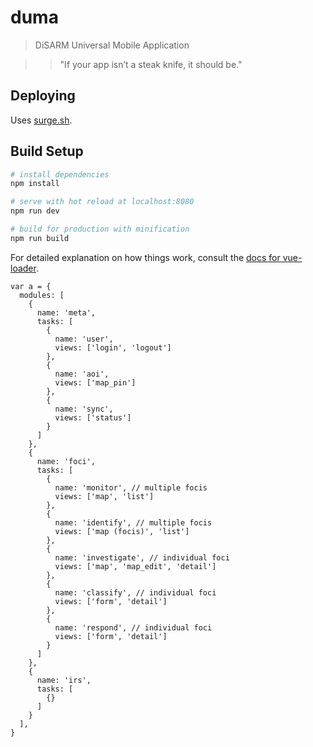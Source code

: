 # duma

> DiSARM Universal Mobile Application

>> "If your app isn’t a steak knife, it should be."

## Deploying

Uses [surge.sh](http://surge.sh).

## Build Setup

``` bash
# install dependencies
npm install

# serve with hot reload at localhost:8080
npm run dev

# build for production with minification
npm run build
```

For detailed explanation on how things work, consult the [docs for vue-loader](http://vuejs.github.io/vue-loader).



```
var a = {
  modules: [
    {
      name: 'meta',
      tasks: [
        {
          name: 'user',
          views: ['login', 'logout']
        },
        {
          name: 'aoi',
          views: ['map_pin']
        },
        {
          name: 'sync',
          views: ['status']
        }
      ]
    },
    {
      name: 'foci',
      tasks: [
        {
          name: 'monitor', // multiple focis
          views: ['map', 'list']
        },
        {
          name: 'identify', // multiple focis
          views: ['map (focis)', 'list']
        },
        {
          name: 'investigate', // individual foci
          views: ['map', 'map_edit', 'detail']
        },
        {
          name: 'classify', // individual foci
          views: ['form', 'detail']
        },
        {
          name: 'respond', // individual foci
          views: ['form', 'detail']
        }
      ]
    },
    {
      name: 'irs', 
      tasks: [
        {}
      ]
    }
  ],
}
```